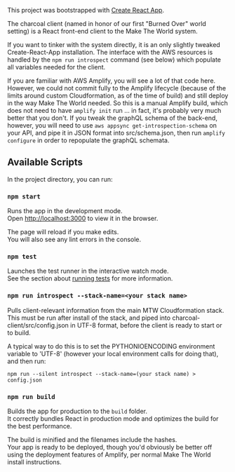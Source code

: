 This project was bootstrapped with [Create React App](https://github.com/facebook/create-react-app).

The charcoal client (named in honor of our first "Burned Over" world setting) is a React front-end client to the
Make The World system.

If you want to tinker with the system directly, it is an only slightly tweaked Create-React-App installation.
The interface with the AWS resources is handled by the `npm run introspect` command (see below) which populate
all variables needed for the client.

If you are familiar with AWS Amplify, you will see a lot of that code here.  However, we could not commit fully
to the Amplify lifecycle (because of the limits around custom Cloudformation, as of the time of build) and still
deploy in the way Make The World needed.  So this is a manual Amplify build, which does not need to have
`amplify init` run ... in fact, it's probably very much better that you don't.  If you tweak the graphQL schema
of the back-end, however, you will need to use `aws appsync get-introspection-schema` on your API, and pipe it
in JSON format into src/schema.json, then run `amplify configure` in order to repopulate the graphQL schemata.

## Available Scripts

In the project directory, you can run:

### `npm start`

Runs the app in the development mode.<br />
Open [http://localhost:3000](http://localhost:3000) to view it in the browser.

The page will reload if you make edits.<br />
You will also see any lint errors in the console.

### `npm test`

Launches the test runner in the interactive watch mode.<br />
See the section about [running tests](https://facebook.github.io/create-react-app/docs/running-tests) for more information.

### `npm run introspect --stack-name=<your stack name>`

Pulls client-relevant information from the main MTW Cloudformation stack.  This must be run after install of the stack,
and piped into charcoal-client/src/config.json in UTF-8 format, before the client is ready to start or to build.

A typical way to do this is to set the PYTHONIOENCODING environment variable to 'UTF-8' (however your local
environment calls for doing that), and then run:

`npm run --silent introspect --stack-name=(your stack name) > config.json`

### `npm run build`

Builds the app for production to the `build` folder.<br />
It correctly bundles React in production mode and optimizes the build for the best performance.

The build is minified and the filenames include the hashes.<br />
Your app is ready to be deployed, though you'd obviously be better off using the deployment features of Amplify,
per normal Make The World install instructions.
